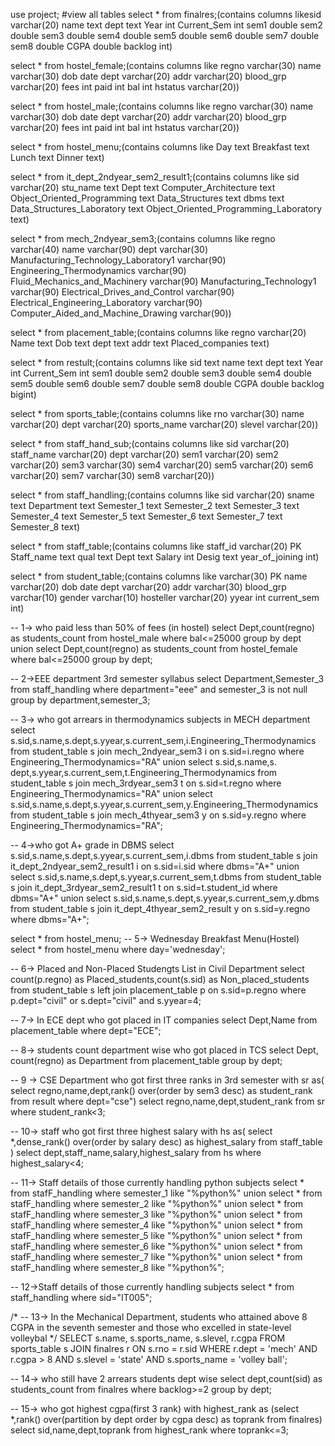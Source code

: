 use project;
#view all tables
select * from finalres;(contains columns likesid varchar(20) 
name text 
dept text 
Year int 
Current_Sem int 
sem1 double 
sem2 double 
sem3 double 
sem4 double 
sem5 double 
sem6 double 
sem7 double 
sem8 double 
CGPA double 
backlog int)

select * from hostel_female;(contains columns like regno varchar(30) 
name varchar(30) 
dob date 
dept varchar(20) 
addr varchar(20) 
blood_grp varchar(20) 
fees int 
paid int 
bal int 
hstatus varchar(20))

select * from hostel_male;(contains columns like regno varchar(30) 
name varchar(30) 
dob date 
dept varchar(20) 
addr varchar(20) 
blood_grp varchar(20) 
fees int 
paid int 
bal int 
hstatus varchar(20))

select * from hostel_menu;(contains columns like Day text 
Breakfast text 
Lunch text 
Dinner text)

select * from it_dept_2ndyear_sem2_result1;(contains columns like sid varchar(20) 
stu_name text 
Dept text 
Computer_Architecture text 
Object_Oriented_Programming text 
Data_Structures text 
dbms text 
Data_Structures_Laboratory text 
Object_Oriented_Programming_Laboratory text) 

select * from mech_2ndyear_sem3;(contains columns like regno varchar(40) 
name varchar(90) 
dept varchar(30) 
Manufacturing_Technology_Laboratory1 varchar(90) 
Engineering_Thermodynamics varchar(90) 
Fluid_Mechanics_and_Machinery varchar(90) 
Manufacturing_Technology1 varchar(90) 
Electrical_Drives_and_Control varchar(90) 
Electrical_Engineering_Laboratory varchar(90) 
Computer_Aided_and_Machine_Drawing varchar(90))

select * from placement_table;(contains columns like regno varchar(20) 
Name text 
Dob text 
dept text 
addr text 
Placed_companies text)

select * from restult;(contains columns like sid text 
name text 
dept text 
Year int 
Current_Sem int 
sem1 double 
sem2 double 
sem3 double 
sem4 double 
sem5 double 
sem6 double 
sem7 double 
sem8 double 
CGPA double 
backlog bigint)

select * from sports_table;(contains columns like rno varchar(30) 
name varchar(20) 
dept varchar(20) 
sports_name varchar(20) 
slevel varchar(20))

select * from staff_hand_sub;(contains columns like sid varchar(20) 
staff_name varchar(20) 
dept varchar(20) 
sem1 varchar(20) 
sem2 varchar(20) 
sem3 varchar(30) 
sem4 varchar(20) 
sem5 varchar(20) 
sem6 varchar(20) 
sem7 varchar(30) 
sem8 varchar(20))

select * from staff_handling;(contains columns like sid varchar(20) 
sname text 
Department text 
Semester_1 text 
Semester_2 text 
Semester_3 text 
Semester_4 text 
Semester_5 text 
Semester_6 text 
Semester_7 text 
Semester_8 text)

select * from staff_table;(contains columns like staff_id varchar(20) PK 
Staff_name text 
qual text 
Dept text 
Salary int 
Desig text 
year_of_joining int)

select * from student_table;(contains columns like varchar(30) PK 
name varchar(20) 
dob date 
dept varchar(20) 
addr varchar(30) 
blood_grp varchar(10) 
gender varchar(10) 
hosteller varchar(20) 
yyear int 
current_sem int)


-- 1-> who paid less than 50% of fees (in hostel)
select Dept,count(regno) as students_count
from hostel_male
where bal<=25000
group by dept
union 
select Dept,count(regno) as students_count
from hostel_female
where bal<=25000
group by dept;

-- 2->EEE department 3rd semester syllabus 
select Department,Semester_3
from staff_handling
where department="eee" and semester_3 is not null
group by department,semester_3;

-- 3-> who got arrears in thermodynamics subjects in MECH department
select s.sid,s.name,s.dept,s.yyear,s.current_sem,i.Engineering_Thermodynamics from student_table s join mech_2ndyear_sem3 i on s.sid=i.regno
where Engineering_Thermodynamics="RA"
union
select s.sid,s.name,s.
dept,s.yyear,s.current_sem,t.Engineering_Thermodynamics from student_table s join mech_3rdyear_sem3 t on s.sid=t.regno
where Engineering_Thermodynamics="RA"
union
select s.sid,s.name,s.dept,s.yyear,s.current_sem,y.Engineering_Thermodynamics from student_table s join mech_4thyear_sem3 y on s.sid=y.regno
where Engineering_Thermodynamics="RA";

-- 4->who got A+ grade in DBMS
select s.sid,s.name,s.dept,s.yyear,s.current_sem,i.dbms from student_table s join it_dept_2ndyear_sem2_result1 i on s.sid=i.sid
where dbms="A+"
union
select s.sid,s.name,s.dept,s.yyear,s.current_sem,t.dbms from student_table s join it_dept_3rdyear_sem2_result1 t on s.sid=t.student_id
where dbms="A+"
union
select s.sid,s.name,s.dept,s.yyear,s.current_sem,y.dbms from student_table s join it_dept_4thyear_sem2_result y on s.sid=y.regno
where dbms="A+";

select * from hostel_menu;
-- 5-> Wednesday Breakfast Menu(Hostel)
select *
from hostel_menu
where day='wednesday';

-- 6-> Placed and Non-Placed Studengts List in Civil Department
select count(p.regno) as Placed_students,count(s.sid) as Non_placed_students
from student_table s left join placement_table p
on s.sid=p.regno
where p.dept="civil" or s.dept="civil" and s.yyear=4;

-- 7-> In ECE dept who got placed in IT companies
select Dept,Name from placement_table 
where dept="ECE";

-- 8-> students count department wise who got placed in TCS
select Dept, count(regno) as Department
from placement_table
group by dept;

-- 9 -> CSE Department who got first three ranks in 3rd semester 
with sr as(
select regno,name,dept,rank() over(order by sem3 desc) as student_rank
from result
where dept="cse")
select regno,name,dept,student_rank
from sr
where student_rank<3;

-- 10-> staff who got first three highest salary
with hs as(
select *,dense_rank() over(order by salary desc) as highest_salary
from staff_table
)
select dept,staff_name,salary,highest_salary
from hs
where highest_salary<4;

-- 11-> Staff details of those currently handling python subjects
select * from stafF_handling where semester_1 like "%python%"
union
select * from stafF_handling where semester_2 like "%python%"
union
select * from stafF_handling where semester_3 like "%python%"
union
select * from stafF_handling where semester_4 like "%python%"
union
select * from stafF_handling where semester_5 like "%python%"
union
select * from stafF_handling where semester_6 like "%python%"
union
select * from stafF_handling where semester_7 like "%python%"
union
select * from stafF_handling where semester_8 like "%python%";

-- 12->Staff details of those currently handling subjects
select * from staff_handling where sid="IT005";

/* -- 13-> In the Mechanical Department, 
students who attained above 8 CGPA in the seventh semester 
and those who excelled in state-level volleybal */
SELECT s.name, s.sports_name, s.slevel, r.cgpa
FROM sports_table s
JOIN finalres r ON s.rno = r.sid
WHERE r.dept = 'mech' 
AND r.cgpa > 8 
AND s.slevel = 'state' 
AND s.sports_name = 'volley ball';

-- 14-> who still have 2 arrears  students dept wise
select dept,count(sid) as students_count
from finalres
where backlog>=2
group by dept;

-- 15-> who got highest cgpa(first 3 rank)
with highest_rank as (select *,rank() over(partition by dept order by cgpa desc) as toprank
from finalres)
select sid,name,dept,toprank
from highest_rank
where toprank<=3;

